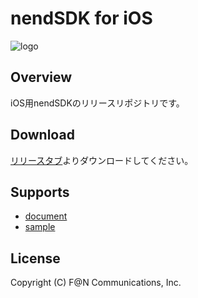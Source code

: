 # nendSDK for iOS

![logo](https://user-images.githubusercontent.com/9563381/31269103-17daebce-aaba-11e7-9899-742435c4ef20.png)

## Overview

iOS用nendSDKのリリースリポジトリです。

## Download

[リリースタブ](https://github.com/fan-ADN/nendSDK-iOS-pub/releases)よりダウンロードしてください。

## Supports

* [document](https://github.com/fan-ADN/nendSDK-iOS/wiki)
* [sample](https://github.com/fan-ADN/nendSDK-iOS)

## License
Copyright (C) F@N Communications, Inc.
